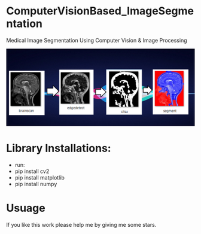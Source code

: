 # ComputerVisionBased_ImageSegmentation
Medical Image Segmentation Using Computer Vision &amp; Image Processing

![Screenshot](image_Segment.png)


# Library Installations:
 
- run: 
- pip install cv2
- pip install matplotlib
- pip install numpy

# Usuage



If you like this work please help me by giving me some stars.
